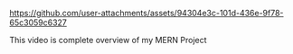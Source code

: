 https://github.com/user-attachments/assets/94304e3c-101d-436e-9f78-65c3059c6327





This video is complete overview of my MERN Project
